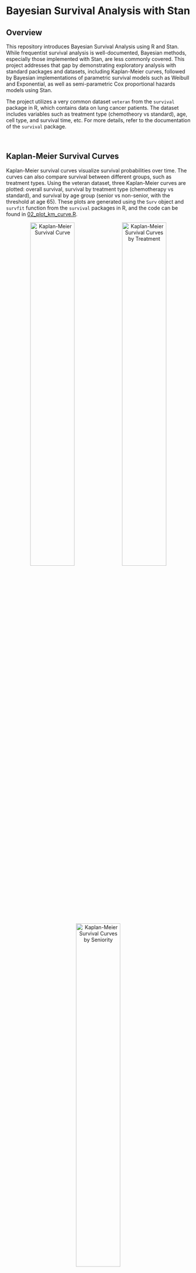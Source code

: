 # Bayesian Survival Analysis with Stan

## Overview
This repository introduces Bayesian Survival Analysis using R and Stan. While frequentist survival analysis is well-documented, Bayesian methods, especially those implemented with Stan, are less commonly covered. This project addresses that gap by demonstrating exploratory analysis with standard packages and datasets, including Kaplan-Meier curves, followed by Bayesian implementations of parametric survival models such as Weibull and Exponential, as well as semi-parametric Cox proportional hazards models using Stan.

The project utilizes a very common dataset `veteran` from the `survival` package in R, which contains data on lung cancer patients. The dataset includes variables such as treatment type (chemotheory vs standard), age, cell type, and survival time, etc. For more details, refer to the documentation of the `survival` package.




<br>

## Kaplan-Meier Survival Curves
Kaplan-Meier survival curves visualize survival probabilities over time. The curves can also compare survival between different groups, such as treatment types. Using the veteran dataset, three Kaplan-Meier curves are plotted: overall survival, survival by treatment type (chemotherapy vs standard), and survival by age group (senior vs non-senior, with the threshold at age 65). These plots are generated using the `Surv` object and `survfit` function from the `survival` packages in R, and the code can be found in [02_plot_km_curve.R](code/02_plot_km_curve.R).

<p align="center">
    <img src="./figures/km_curve_all.png" alt="Kaplan-Meier Survival Curve" width="49%">
    <img src="./figures/km_curve_treatment.png" alt="Kaplan-Meier Survival Curves by Treatment" width="49%">
    <img src="./figures/km_curve_seniority.png" alt="Kaplan-Meier Survival Curves by Seniority" width="49%">
</p>




<br>

## Exponential Model

### The Model
Exponential survival models are the most basic parametric survival models that assume a constant hazard rate over time. The survival function and the hazard function are defined, respectively, as $S(t) = exp(-\lambda t)$ and $h(t) = \lambda$, where $\lambda$ is the rate parameter.

In [e01_fit_exponential.stan](code/e01_fit_exponential.stan), the observed survival time is modeled using an exponential distribution,

$$t_{obs} \sim Exponential(\lambda),$$

with prior

$$ \lambda \sim LogNormal(0, 1). $$

<br>

The Stan user guide provides tips on how to code the likelihood function for an exponential model. However, it uses a common censoring time for all cencored individuals, which is usually not the case. A modified version is followed and can be found in my Stan code [e01_fit_exponential.stan](code/e01_fit_exponential.stan).

Instead of a single cencoring time, $t_{cen}$, we need different cencoring times for different individuals, denoted as $t_{cen, \space j}$, $j = 1, 2, ..., N_{cen}$. For the observed event times, we keep the same notation, $t_{obs, \space i}$, $i = 1, 2, ..., N_{obs}$. The likelihood is then specified as 

$$ \space p(\space t_{obs}, t_{cen}, N_{obs}, N_{cen} \space | \space \lambda) = \prod_{i=1}^{N_{obs}} exp(t_{obs, \space i} | \lambda) \space \prod_{j=1}^{N_{cen}} (1 - F_{T}(t_{cen, \space j} | \lambda)) ,$$

where $F_{T}(t_{cen} | \lambda)$ is the cumulative distribution function (CDF) of the exponential distribution evaluated at the censored times.

Taking logarithm of the likelihood, we have:

$$ \space log \space p(\space t_{obs, \space i}, t_{cen, \space j}, N_{obs}, N_{cen} \space | \space \lambda) = \sum_{i=1}^{N_{obs}} log \space [\space exp(t_{obs, \space i} | \lambda) \space] + \sum_{j=1}^{N_{cen}} log \space [ \space 1 - F_{T}(t_{cen, \space j} | \lambda) \space]. $$

which belongs to the model block in the Stan script.



<br>

### The Estimates
The model produces a posterior sample for the $\lambda$ parameter, with a mean $0.008$ and a $95\%$ credible interval between $0.007$ and $0.009$.

<p align="center">
    <img src="./figures/estimate_table_exponential.png" alt="Estimate Table Exponential" width="45%">
</p>

<p align="center">
    <img src="./figures/estimate_barplot_exponential.png" alt="Estimate Barplot Exponential" width="45%">
</p>

Using this sample of the $\lambda$ parameter, we can also plot the posterior distribution of event time and a posterior survival curve:

<p align="center">
    <img src="./figures/posterior_event_time_exponential.png" alt="Posterior Event Time Exponential" width="49%">
    <img src="./figures/posterior_survival_exponential.png" alt="Posterior Survival Curve Exponential" width="49%">
</p>



<br>

### Exponential Model with Covariates
From the [Kaplan-Meier Survival Curves](#kaplan-meier-survival-curves) section, we can tell that senior and non-senior patients have distinct survival probabilities. Here we estimate the respective survival curve for each of the age group by linking the covariate *senior* (see the beginning part of the R code [02_plot_km_curve.R](02_plot_km_curve.R)) to the rate parameter:

$$ \lambda = exp( \mu  + X \cdot \beta ),$$

where $\mu$ and $\beta$ have priors

$$\mu \sim Normal(0, \space 2),$$
$$\beta \sim Normal(0, \space 2).$$

<br>
This applies to both the observed and cencored covariate. Thus,

$$t_{obs} \sim Exponential(\space exp( \mu  + X_{obs} \cdot \beta ) \space),$$

and the cumulative distribution function in the likelihood

$$F_{T} = (\space t_{cen} \space | \space exp( \mu  + X_{cen} \cdot \beta ) \space).$$



### The Estimates of Age Effect
The estimates of the parameter $\mu$ and $\beta$ are shown in the below table and bar plot.

<p align="center">
    <img src="./figures/estimate_table_exponential_covariates.png" alt="Estimate Table Exponential" width="45%">
</p>

<p align="center">
    <img src="./figures/estimate_barplot_exponential_covariates.png" alt="Estimate Table Exponential" width="45%">
</p>

From these estimates, we can obtain the posterior distributions of event time and posterior survival curves for both the non-senior and senior age group accordingly:

<p align="center">
    <img src="./figures/posterior_event_time_exponential_by_seniority.png" alt="Estimate Table Exponential" width="49%">
    <img src="./figures/posterior_survival_exponential_by_seniority.png" alt="Estimate Table Exponential" width="49%">
</p>




<br>

## Weibull Model

### The Model
The Weibull model is in fact a more general form of the exponential model. It has a hazard function $h(t) = \lambda \alpha t^{\alpha - 1}$ and a survival function $S(t) = exp(-\lambda t^{\alpha})$, in which the shape parameter $\alpha$ can take any positive value, capturing a varying hazard (increasing, decreasing, or being constant) over time. When $\alpha = 1$, the hazard and survival functions reduce to their exponential counterpart introduced in the [Exponential Model](#exponential-model) section.

Due to this flexibility, in our `veteran` case, the Weibull model fits the data better than the basic exponential model as you will see. The survival time is modeled as

$$t_{obs} \sim Weibull(\alpha, \sigma),$$

in which the Weibull distribution takes the form

$$ \frac{\alpha}{\sigma} (\frac{t}{\sigma})^{\alpha - 1} exp [-(\frac{t}{\sigma})^{\alpha}]. $$

Note this looks somewhat different from the product of the hazard and survival functions laid out before, but it is just the same thing in disguise. We follow this later form because it is what is actually implemented in both R and Stan functions, making us easier to make sense of the choice of the parameters.

Again, the likelihood part needs some cares as we have different cencoring times for different individuals. By the same notations in [Exponential Model](#the-model), the likelihood function is

$$ \space p(\space t_{obs}, t_{cen}, N_{obs}, N_{cen} \space | \space \alpha, \sigma) = \prod_{i=1}^{N_{obs}} exp(t_{obs, \space i} | \alpha, \sigma) \space \prod_{j=1}^{N_{cen}} (1 - F_{T}(t_{cen, \space j} | \alpha, \sigma)) ,$$

with the logarithm

$$ \space log \space p(\space t_{obs, \space i}, t_{cen, \space j}, N_{obs}, N_{cen} \space | \space \alpha, \sigma) = \sum_{i=1}^{N_{obs}} log \space [\space exp(t_{obs, \space i} | \alpha, \sigma) \space] + \sum_{j=1}^{N_{cen}} log \space [ \space 1 - F_{T}(t_{cen, \space j} | \alpha, \sigma) \space]. $$

This looks scary but it is rather straightforward when calling written functions in R and Stan, as in [w02_fit_weibull.stan](code/w02_fit_weibull.stan) and [w03_analyze_weibull.R](code/w03_analyze_weibull.R).



<br>

### The Estimates
Using priors $\alpha \sim LogNormal(0, 1)$ and $\sigma \sim LogNormal(0, 10)$, the Weibull model produces the estimates

<p align="center">
    <img src="./figures/estimate_table_weibull.png" alt="Estimate Table Weibull" width="45%">
</p>

<p align="center">
    <img src="./figures/estimate_barplot_weibull.png" alt="Estimate Table Weibull" width="45%">
</p>

<br>

The posterior distribution of event time and the posterior survival curve can then be graphed according to the above samples of $\alpha$ and $\sigma$

<p align="center">
    <img src="./figures/posterior_event_time_weibull.png" alt="Posterior Event Time Weibull" width="49%">
    <img src="./figures/posterior_survival_weibull.png" alt="Posterior Survival Curve Weibull" width="49%">
</p>

With the flexibility brought by the $\alpha$ parameter, the posterior survival curve by Weibull model fits the observed survival curve better than by the [exponential model](#the-estimates).



<br>

## Weibull Model with Covariates
As in the [Exponential Model with Covariates](#exponential-model-with-covariates) section, we can estimate a survival curve for each of the age group similarly. This can be done by linking the covariate to the $\sigma$ parameter in the Weibull distribution function:

$$
\sigma = exp( \mu  + X \cdot \beta ),$$

where $\mu$ and $\beta$ have priors

$$\mu \sim Normal(-4, \space 2),$$
$$\beta \sim Normal(0, \space 2).$$

Again, this applies to both the observed and cencored covariate, hence

$$t_{obs} \sim Weibull(\alpha, \space exp( \mu  + X_{obs} \cdot \beta ) \space)$$

and

$$F_{T} = (\space t_{cen} \space | \alpha, \space exp( \mu  + X_{cen} \cdot \beta ) \space),$$

where $F_{T}$ stands for the cumulative distribution function.




<br>

### The Estimated Age Effect
<p align="center">
    <!-- <img src="./figures/posterior_event_time_weibull_by_seniority.png" alt="Estimate Table Exponential" width="49%"> -->
    <img src="./figures/posterior_survival_weibull_by_seniority.png" alt="Posterior Survival Curve Exponential" width="49%">
</p>















<br>

<!-- ## Cox Proportional Hazard Model
[CONTENT TO BE ADDED SOON.] -->